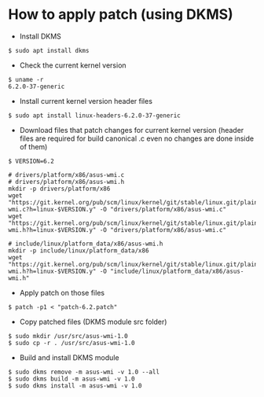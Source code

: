 # How to apply patch (using DKMS)

- Install DKMS

```
$ sudo apt install dkms
```

- Check the current kernel version

```
$ uname -r
6.2.0-37-generic
```

- Install current kernel version header files

```
$ sudo apt install linux-headers-6.2.0-37-generic
```

- Download files that patch changes for current kernel version (header files are required for build canonical .c even no changes are done inside of them)
 
```
$ VERSION=6.2

# drivers/platform/x86/asus-wmi.c
# drivers/platform/x86/asus-wmi.h
mkdir -p drivers/platform/x86
wget "https://git.kernel.org/pub/scm/linux/kernel/git/stable/linux.git/plain/drivers/platform/x86/asus-wmi.c?h=linux-$VERSION.y" -O "drivers/platform/x86/asus-wmi.c"
wget "https://git.kernel.org/pub/scm/linux/kernel/git/stable/linux.git/plain/drivers/platform/x86/asus-wmi.h?h=linux-$VERSION.y" -O "drivers/platform/x86/asus-wmi.c"

# include/linux/platform_data/x86/asus-wmi.h
mkdir -p include/linux/platform_data/x86
wget "https://git.kernel.org/pub/scm/linux/kernel/git/stable/linux.git/plain/include/linux/platform_data/x86/asus-wmi.h?h=linux-$VERSION.y" -O "include/linux/platform_data/x86/asus-wmi.h"
```
 
- Apply patch on those files
 
```
$ patch -p1 < "patch-6.2.patch"
```
 
- Copy patched files (DKMS module src folder)

```
$ sudo mkdir /usr/src/asus-wmi-1.0
$ sudo cp -r . /usr/src/asus-wmi-1.0
```

- Build and install DKMS module

```
$ sudo dkms remove -m asus-wmi -v 1.0 --all
$ sudo dkms build -m asus-wmi -v 1.0
$ sudo dkms install -m asus-wmi -v 1.0
```
